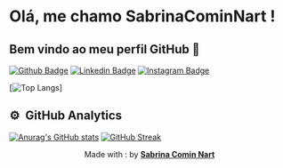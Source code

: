 # Olá, me chamo SabrinaCominNart ! 
## Bem vindo ao meu perfil GitHub 👋

[![Github Badge](https://img.shields.io/badge/GitHub-100000?style=for-the-badge&logo=github&logoColor=white&link=https://github.com/mahhdev)](https://github.com/Sabrina-Nart)
[![Linkedin Badge](https://img.shields.io/badge/LinkedIn-0077B5?style=for-the-badge&logo=linkedin&logoColor=white&Linkedin&logoColor=white&link=https://www.linkedin.com/in/mariaodetemendes)](https://www.linkedin.com/in/sabrina-comin-nart-98053a1b3/)
[![Instagram Badge](https://img.shields.io/badge/Instagram-E4405F?style=for-the-badge&logo=instagram&logoColor=white&link=https://www.instagram.com/mahh.dev)](https://www.linkedin.com/in/sabrina-comin-nart-98053a1b3/)

[![Top Langs](https://github-readme-stats.vercel.app/api/top-langs/?username=mahhdev&layout=compact&theme=omni)]

## :gear: &nbsp;GitHub Analytics
[![Anurag's GitHub stats](https://camo.githubusercontent.com/c2dd1b05c7976e419c7a5f318311ad64c8c75363b51cbbb9bcd392b26fd7a6a0/68747470733a2f2f6769746875622d726561646d652d73746174732e76657263656c2e6170702f6170693f757365726e616d653d616e7572616768617a72612673686f775f69636f6e733d7472756526686964653d636f6e74726962732c7072732663616368655f7365636f6e64733d3836343030267468656d653d73796e746877617665)](https://github.com/Sabrina-Nart/github-readme-stats)
[![GitHub Streak](http://github-readme-streak-stats.herokuapp.com?user=mahhdev&theme=omni&date_format=j%20M%5B%20Y%5D)](https://git.io/streak-stats)

<p align="center">
  Made with : by <b><a href="https://github.com/mahhdev/" target="_blank">Sabrina Comin Nart</a></b>
</p>
